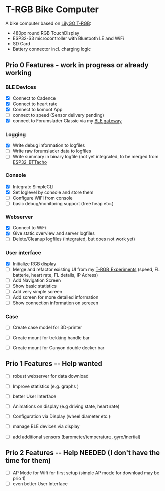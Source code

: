 # T-RGB Bike Computer

A bike computer based on [LilyGO T-RGB](https://www.lilygo.cc/products/t-rgb):

- 480px round RGB TouchDisplay
- ESP32-S3 microcontroller with Bluetooth LE and WiFi
- SD Card
- Battery connector incl. charging logic


## Prio 0 Features - work in progress or already working

### BLE Devices
- [X] Connect to Cadence
- [X] Connect to heart rate
- [X] Connect to komoot App
- [ ] connect to speed (Sensor delivery pending)
- [X] connect to Forumslader Classic via my [BLE gateway](https://github.com/euphi/ESP32_FLClassic2BLE)

### Logging

- [X] Write debug information to logfiles
- [ ] Write raw forumslader data to logfiles
- [ ] Write summary in binary logfile (not yet integrated, to be merged from [ESP32_BTTacho](https://github.com/euphi/ESP32_BTTacho)

### Console

- [X] Integrate SimpleCLI
- [X] Set loglevel by console and store them
- [ ] Configure WiFi from console
- [ ] basic debug/monitoring support (free heap etc.)

### Webserver
- [X] Connect to WiFi
- [X] Give static overview and server logfiles
- [ ] Delete/Cleanup logfiles (integrated, but does not work yet)

### User interface

- [X] Initialize RGB display
- [ ] Merge and refactor existing UI from my [T-RGB Experiments](https://github.com/euphi/T-RGB-Experiments) (speed, FL batterie, heart rate, FL details, IP Adress)
- [ ] Add Navigation Screen
- [ ] Show basic statistics
- [ ] Add very simple screen
- [ ] Add screen for more detailed information
- [ ] Show connection information on screeen

### Case

- [ ] Create case model for 3D-printer
- [ ] Create mount for trekking handle bar
- [ ] Create mount for Canyon double decker bar


## Prio 1 Features -- Help wanted

- [ ] robust webserver for data download
- [ ] Improve statistics (e.g. graphs )
- [ ] better User Interface
- [ ] Animations on display (e.g driving state, heart rate)
- [ ] Configuration via Display (wheel diameter etc.)
- [ ] manage BLE devices via display
- [ ] add additional sensors (barometer/temperature, gyro/inertial)


## Prio 2 Features -- Help NEEDED (I don't have the time for them)

- [ ] AP Mode for Wifi for first setup (simple AP mode for download may be prio 1)
- [ ] even better User Interface